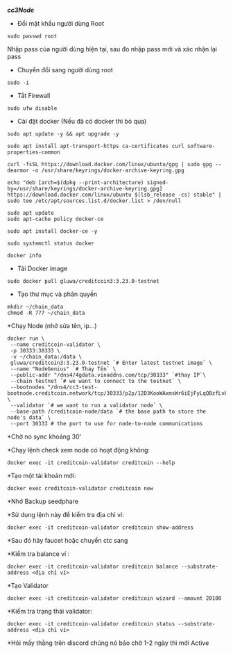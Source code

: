 ***cc3Node***
* Đổi mật khẩu người dùng Root
```
sudo passwd root
```
Nhập pass của người dùng hiện tại, sau đo nhập pass mới và xác nhận lại pass

* Chuyển đổi sang người dùng root
```
sudo -i
```

* Tắt Firewall
```
sudo ufw disable
```

* Cài đặt docker (Nếu đã có docker thì bỏ qua)
```
sudo apt update -y && apt upgrade -y
```
```
sudo apt install apt-transport-https ca-certificates curl software-properties-common
```
```
curl -fsSL https://download.docker.com/linux/ubuntu/gpg | sudo gpg --dearmor -o /usr/share/keyrings/docker-archive-keyring.gpg
```
```
echo "deb [arch=$(dpkg --print-architecture) signed-by=/usr/share/keyrings/docker-archive-keyring.gpg] https://download.docker.com/linux/ubuntu $(lsb_release -cs) stable" | sudo tee /etc/apt/sources.list.d/docker.list > /dev/null
```
```
sudo apt update
sudo apt-cache policy docker-ce
```
```
sudo apt install docker-ce -y
```
```
sudo systemctl status docker
```
```
docker info
```
* Tải Docker image
```
sudo docker pull gluwa/creditcoin3:3.23.0-testnet
```
* Tạo thư mục và phân quyền
```
mkdir ~/chain_data
chmod -R 777 ~/chain_data
```
*Chạy Node (nhớ sửa tên, ip...)
```
docker run \
 --name creditcoin-validator \
 -p 30333:30333 \
 -v ~/chain_data:/data \
 gluwa/creditcoin3:3.23.0-testnet `# Enter latest testnet image` \
 --name "NodeGenius" `# Thay Tên` \
 --public-addr "/dns4/4gdata.vinaddns.com/tcp/30333" `#thay IP`\
 --chain testnet `# we want to connect to the testnet` \
 --bootnodes "/dns4/cc3-test-bootnode.creditcoin.network/tcp/30333/p2p/12D3KooWAxmsWr6iEjFyLqQBzfLvbCRTAhYBeszyr8UWgQx6Zu7K" \
 --validator `# we want to run a validator node` \
 --base-path /creditcoin-node/data `# the base path to store the node's data` \
 --port 30333 # the port to use for node-to-node communications
```

*Chờ nó sync khoảng 30'

*Chạy lệnh check xem node có hoạt động không:
```
docker exec -it creditcoin-validator creditcoin --help
```

*Tạo một tài khoản mới: 
```
docker exec creditcoin-validator creditcoin new
```
*Nhớ Backup seedphare

*Sử dụng lệnh này để kiểm tra địa chỉ ví: 
```
docker exec -it creditcoin-validator creditcoin show-address
```

*Sau đó hãy faucet hoặc chuyển ctc sang 

*Kiểm tra  balance ví : 
```
docker exec -it creditcoin-validator creditcoin balance --substrate-address <địa chỉ ví>
```

*Tạo Validator
```
docker exec -it creditcoin-validator creditcoin wizard --amount 20100
```

*Kiểm tra trạng thái validator:
```
docker exec -it creditcoin-validator creditcoin status --substrate-address <địa chỉ ví>
```

*Hỏi mấy thằng trên discord chúng nó bảo chờ 1-2 ngày thì mới Active




